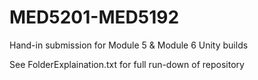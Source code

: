 # MED5201-MED5192
Hand-in submission for Module 5 &amp; Module 6 Unity builds

See FolderExplaination.txt for full run-down of repository
